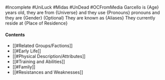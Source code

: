 #Incomplete #UniLuck #Midas #UnDead #OCFromMedia
Garcello is {Age} years old, they are from {Universe} and they use {Pronouns} pronouns and they are {Gender}
 (Optional) They are known as {Aliases}
They currently reside at {Place of Residence}
#### Contents
- [[#Related Groups/Factions]]
- [[#Early Life]]
- [[#Physical Description/Attributes]]
- [[#Training and Abilities]]
- [[#Family]]
- [[#Resistances and Weaknesses]]